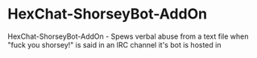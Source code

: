 # HexChat-ShorseyBot-AddOn
HexChat-ShorseyBot-AddOn - Spews verbal abuse from a text file when "fuck you shorsey!" is said in an IRC channel it's bot is hosted in
